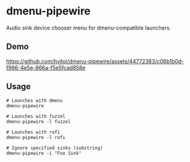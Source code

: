 # dmenu-pipewire

Audio sink device chooser menu for dmenu-compatible launchers.

## Demo 

https://github.com/hvitoi/dmenu-pipewire/assets/44772383/c06b1b0d-f996-4e5e-866a-f5e5fcad858e

## Usage

```shell
# Launches with dmenu
dmenu-pipewire

# Launches with fuzzel
dmenu-pipewire -l fuzzel

# Launches with rofi
dmenu-pipewire -l rofi

# Ignore specified sinks (substring)
dmenu-pipewire -i "Foo Sink"
```
